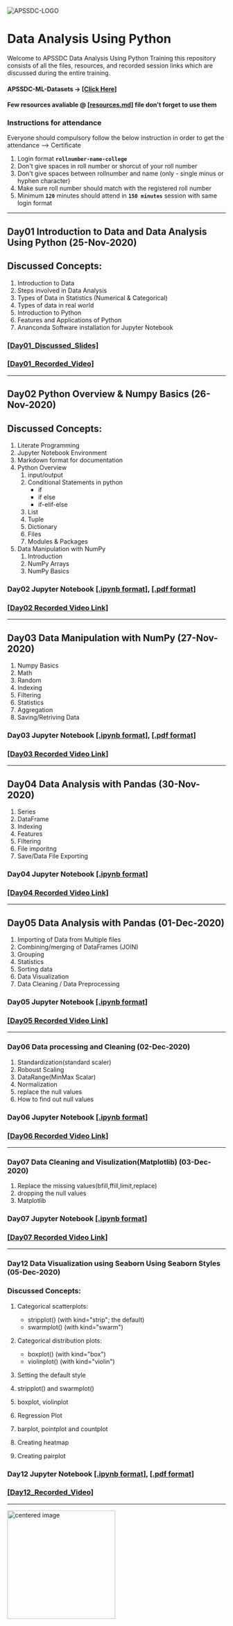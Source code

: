 ![APSSDC-LOGO](https://drive.google.com/uc?export=download&id=15AKQ6_-BixW4K6mL6RPphF5EKXqYF2zj)

# Data Analysis Using Python

Welcome to APSSDC Data Analysis Using Python Training this repository consists of all the files, resources, and recorded session links which are discussed during the entire training.

#### APSSDC-ML-Datasets → [[Click Here]](https://github.com/AP-State-Skill-Development-Corporation/Datasets)

#### Few resources avaliable @ [[resources.md]](resources.md) file don't forget to use them

### Instructions for attendance

Everyone should compulsory follow the below instruction in order to get the attendance --> Certificate

1. Login format **`rollnumber-name-college`**
2. Don't give spaces in roll number or shorcut of your roll number
3. Don't give spaces between rollnumber and name (only - single minus or hyphen character)
4. Make sure roll number should match with the registered roll number
5. Minimum **`120`** minutes should attend in **`150 minutes`** session with same login format
----------------------------
<!-----
******************************
Reference purpose follow this below things

1. Commit message format
- For content updation -- Added dayNo discussed content
-For Readme.md file updation --  Updated dayNo content
-For resources.md file updation --  Updated resourceName

2.README.md content

DayNo SampleLessonName (Date)

Discussed Concepts:
1. Topic-1
2. Topic-2

[[DayNo_Notebook_Link]]()
[[DayNo_Recorded_Video_Link]]()
*************************
--->

## Day01 Introduction to Data and Data Analysis Using Python (25-Nov-2020)

## Discussed Concepts:

1. Introduction to Data
1. Steps involved in Data Analysis
1. Types of Data in Statistics (Numerical & Categorical)
1. Types of data in real world
1. Introduction to Python
1. Features and Applications of Python
1. Ananconda Software installation for Jupyter Notebook


### [[Day01_Discussed_Slides]](Day01_25Nov2020/Data_Analysis_Using_Python_Slides.pdf)
### [[Day01_Recorded_Video]](https://transcripts.gotomeeting.com/#/s/217ae52e586165a1703e8d0854ef3207c29662d64e142020243dd4aae57ec3ac)

-----------

## Day02 Python Overview & Numpy Basics (26-Nov-2020)

## Discussed Concepts:
1. Literate Programming
1. Jupyter Notebook Environment
1. Markdown format for documentation
1. Python Overview
    1. input/output
    1. Conditional Statements in python
        - if
        - if else
        - if-elif-else
    1. List
    1. Tuple
    1. Dictionary
    1. Files
    1. Modules & Packages
1. Data Manipulation with NumPy
    1. Introduction
    1. NumPy Arrays
    1. NumPy Basics

### Day02 Jupyter Notebook [[.ipynb format]](Day02_26Nov2020/Python_Overview_&_Numpy_Basics.ipynb), [[.pdf format]](Day02_26Nov2020/Python_Overview_&_Numpy_Basics.pdf)

### [[Day02 Recorded Video Link]](https://transcripts.gotomeeting.com/#/s/fa894c5f28a9c8540961845e34edf6d0209cce629f1f78f80c2931fa4cc4a949)
********


## Day03 Data Manipulation with NumPy (27-Nov-2020)

1. Numpy Basics
2. Math
3. Random
4. Indexing
5. Filtering
6. Statistics
7. Aggregation
8. Saving/Retriving Data

### Day03 Jupyter Notebook [[.ipynb format]](Day03_27Nov2020/Data_Manuplation_using_Numpy.ipynb), [[.pdf format]](Day03_27Nov2020/Data_Manuplation_using_Numpy.pdf)

### [[Day03 Recorded Video Link]](https://transcripts.gotomeeting.com/#/s/aa9f1e15d548eb617bed504facfe81dffa3f1f7785398fc9c38e120c26738755)
********

## Day04 Data Analysis with Pandas (30-Nov-2020)

1. Series
1. DataFrame
1. Indexing
1. Features
1. Filtering
1. File imporitng
1. Save/Data File Exporting

### Day04 Jupyter Notebook [[.ipynb format]](Day04_30Nov2020/Day04_30Nov2020.ipynb)

### [[Day04 Recorded Video Link]](https://transcripts.gotomeeting.com/#/s/b3b28f38ed33b6da50f71b1c7e28bb9a28af81c2bd1bc3dba842de27c9a41d0c)
********

## Day05 Data Analysis with Pandas (01-Dec-2020)

1. Importing of Data from Multiple files
1. Combining/merging of DataFrames (JOIN)
1. Grouping 
1. Statistics
1. Sorting data
1. Data Visualization
1. Data Cleaning / Data Preprocessing

### Day05 Jupyter Notebook [[.ipynb format]](Day05_01Dec2020/Day05_01Dec2020.ipynb)

### [[Day05 Recorded Video Link]](https://transcripts.gotomeeting.com/#/s/e9da236c2a802109b34b4e4a5ee223275fc931d70690c03b093838f9336cef53)
********

### Day06 Data processing and Cleaning (02-Dec-2020)

1. Standardization(standard scaler)
1. Roboust Scaling
1. DataRange(MinMax Scalar)
1. Normalization
1. replace the null values
1. How to find out null values

### Day06 Jupyter Notebook [[.ipynb format]](https://github.com/AP-State-Skill-Development-Corporation/Data-Analysis-Using-Python-MB9/blob/master/Day06_02Dec2020/02-12-2020(day6).ipynb)

### [[Day06 Recorded Video Link]](https://transcripts.gotomeeting.com/#/s/15418999ef72bccf3ee6111eab7a7a37921f48c36a69ba734d5a665eabab752d)
********

### Day07 Data Cleaning and Visulization(Matplotlib) (03-Dec-2020)

1. Replace the missing values(bfill,ffill,limit,replace)
1. dropping the null values
1. Matplotlib
### Day07 Jupyter Notebook [[.ipynb format]](https://github.com/AP-State-Skill-Development-Corporation/Data-Analysis-Using-Python-MB9/tree/master/Day07_03Dec2020)

### [[Day07 Recorded Video Link]](https://transcripts.gotomeeting.com/#/s/feb0ea9f9f2c1c72e3794adee8095ba15eb0986f9f33ffdefb6aa9ba9907957c)
********

### Day12 Data Visualization using Seaborn	Using Seaborn Styles (05-Dec-2020)
### Discussed Concepts:

1. Categorical scatterplots:

    - stripplot() (with kind="strip"; the default)
    - swarmplot() (with kind="swarm")
2. Categorical distribution plots:
    - boxplot() (with kind="box")
    - violinplot() (with kind="violin")
1. Setting the default style
1. stripplot() and swarmplot()
1. boxplot, violinplot
1. Regression Plot
1. barplot, pointplot and countplot
1. Creating heatmap
1. Creating pairplot

### Day12 Jupyter Notebook [[.ipynb format]](Day09_05Dec2020/Day09_05Nov2020_Seaborn_Contd.ipynb), [[.pdf format]](Day09_05Dec2020/Day09_05Nov2020_Seaborn_Contd.pdf)

### [[Day12_Recorded_Video]](https://transcripts.gotomeeting.com/#/s/ff40e070fccd2e3e5fdb951e992a14ce59ae50ff15de1ecd87c0b559e9acaa15)

***************
<img src="https://media1.tenor.com/images/98c6d5e76d6069f4f7d42ee937f4dc98/tenor.gif?itemid=15177778" alt="centered image" height = 249 width = 249/>
